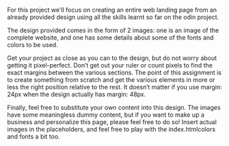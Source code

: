 For this project we'll focus on creating an entire web landing page from an already provided design using all the skills learnt so far on the odin project.

The design provided comes in the form of 2 images: one is an image of the complete website, and one has some details about some of the fonts and colors to be used.

Get your project as close as you can to the design, but do not worry about getting it pixel-perfect. Don’t get out your ruler or count pixels to find the exact margins between the various sections. The point of this assignment is to create something from scratch and get the various elements in more or less the right position relative to the rest. It doesn’t matter if you use margin: 24px when the design actually has margin: 48px.

Finally, feel free to substitute your own content into this design. The images have some meaningless dummy content, but if you want to make up a business and personalize this page, please feel free to do so! Insert actual images in the placeholders, and feel free to play with the index.htmlcolors and fonts a bit too.

